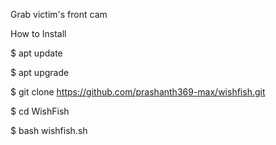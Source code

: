 Grab victim's front cam 

How to Install

$ apt update

$ apt upgrade

$ git clone https://github.com/prashanth369-max/wishfish.git

$ cd WishFish

$ bash wishfish.sh



